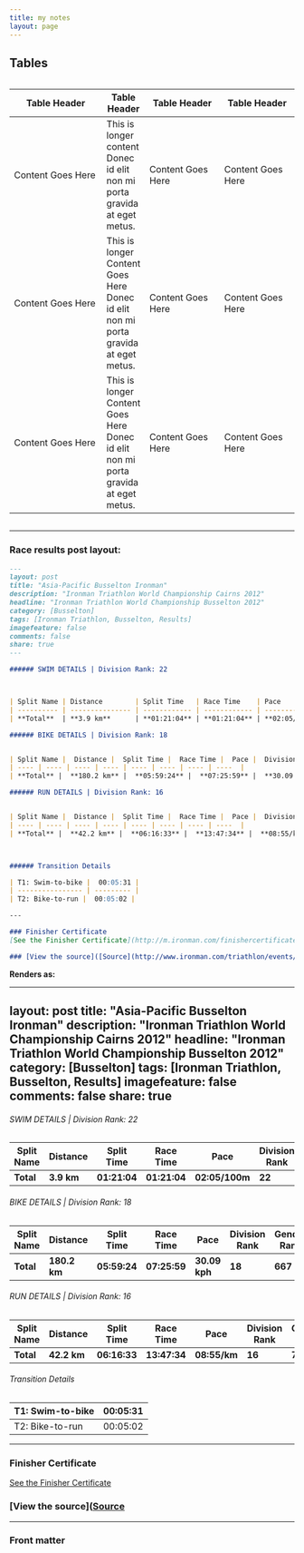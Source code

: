 ```yaml
---
title: my notes
layout: page
---
```

## Tables

<div class="row">
    <div class="large-12 columns">
        <table>
  <thead>
    <tr>
      <th width="200">Table Header</th>
      <th>Table Header</th>
      <th width="150">Table Header</th>
      <th width="150">Table Header</th>
    </tr>
  </thead>
  <tbody>
    <tr>
      <td>Content Goes Here</td>
      <td>This is longer content Donec id elit non mi porta gravida at eget metus.</td>
      <td>Content Goes Here</td>
      <td>Content Goes Here</td>
    </tr>
    <tr>
      <td>Content Goes Here</td>
      <td>This is longer Content Goes Here Donec id elit non mi porta gravida at eget metus.</td>
      <td>Content Goes Here</td>
      <td>Content Goes Here</td>
    </tr>
    <tr>
      <td>Content Goes Here</td>
      <td>This is longer Content Goes Here Donec id elit non mi porta gravida at eget metus.</td>
      <td>Content Goes Here</td>
      <td>Content Goes Here</td>
    </tr>
  </tbody>
</table>
    </div>
</div>

---


### Race results post layout:

```markdown
---
layout: post
title: "Asia-Pacific Busselton Ironman"
description: "Ironman Triathlon World Championship Cairns 2012"
headline: "Ironman Triathlon World Championship Busselton 2012"
category: [Busselton]
tags: [Ironman Triathlon, Busselton, Results]
imagefeature: false
comments: false
share: true
---

###### SWIM DETAILS | Division Rank: 22



| Split Name | Distance        | Split Time   | Race Time    | Pace           | Division Rank | Gender Rank | Overall Rank |
| ---------- | --------------- | ------------ | ------------ | -------------- | ------------- | ----------- | ------------ |
| **Total**  | **3.9 km**      | **01:21:04** | **01:21:04** | **02:05/100m** | **22**        | **793**     | **964**      |

###### BIKE DETAILS | Division Rank: 18


| Split Name |  Distance |  Split Time |  Race Time |  Pace |  Division Rank |  Gender Rank |  Overall Rank |
| ---- | ---- | ---- | ---- | ---- | ---- | ---- | ----  |
| **Total** |  **180.2 km** |  **05:59:24** |  **07:25:59** |  **30.09 kph** |  **18** |  **667** |  **763** |

###### RUN DETAILS | Division Rank: 16


| Split Name |  Distance |  Split Time |  Race Time |  Pace |  Division Rank |  Gender Rank |  Overall Rank |
| ---- | ---- | ---- | ---- | ---- | ---- | ---- | ----  |
| **Total** |  **42.2 km** |  **06:16:33** |  **13:47:34** |  **08:55/km** |  **16** |  **777** |  **943** |



###### Transition Details

| T1: Swim-to-bike |  00:05:31 |
| ---------------- | --------- |
| T2: Bike-to-run |  00:05:02 |  

---

### Finisher Certificate
[See the Finisher Certificate](http://m.ironman.com/finishercertificate.aspx?race=westernaustralia&rd=20121209&bid=116)

### [View the source]([Source](http://www.ironman.com/triathlon/events/asiapac/ironman/western-australia/results.aspx?rd=20121209&race=westernaustralia&bidid=116&detail=1 "Permalink to IRONMAN Western Australia Results - IRONMAN.com")
```

**Renders as:**

---
layout: post
title: "Asia-Pacific Busselton Ironman"
description: "Ironman Triathlon World Championship Cairns 2012"
headline: "Ironman Triathlon World Championship Busselton 2012"
category: [Busselton]
tags: [Ironman Triathlon, Busselton, Results]
imagefeature: false
comments: false
share: true
---

###### SWIM DETAILS | Division Rank: 22



| Split Name | Distance        | Split Time   | Race Time    | Pace           | Division Rank | Gender Rank | Overall Rank |
| ---------- | --------------- | ------------ | ------------ | -------------- | ------------- | ----------- | ------------ |
| **Total**  | **3.9 km**      | **01:21:04** | **01:21:04** | **02:05/100m** | **22**        | **793**     | **964**      |

###### BIKE DETAILS | Division Rank: 18


| Split Name |  Distance |  Split Time |  Race Time |  Pace |  Division Rank |  Gender Rank |  Overall Rank |
| ---- | ---- | ---- | ---- | ---- | ---- | ---- | ----  |
| **Total** |  **180.2 km** |  **05:59:24** |  **07:25:59** |  **30.09 kph** |  **18** |  **667** |  **763** |

###### RUN DETAILS | Division Rank: 16


| Split Name |  Distance |  Split Time |  Race Time |  Pace |  Division Rank |  Gender Rank |  Overall Rank |
| ---- | ---- | ---- | ---- | ---- | ---- | ---- | ----  |
| **Total** |  **42.2 km** |  **06:16:33** |  **13:47:34** |  **08:55/km** |  **16** |  **777** |  **943** |



###### Transition Details

| T1: Swim-to-bike |  00:05:31 |
| ---------------- | --------- |
| T2: Bike-to-run |  00:05:02 |  

---

### Finisher Certificate
[See the Finisher Certificate](http://m.ironman.com/finishercertificate.aspx?race=westernaustralia&rd=20121209&bid=116)

### [View the source]([Source](http://www.ironman.com/triathlon/events/asiapac/ironman/western-australia/results.aspx?rd=20121209&race=westernaustralia&bidid=116&detail=1 "Permalink to IRONMAN Western Australia Results - IRONMAN.com")


---

### Front matter

